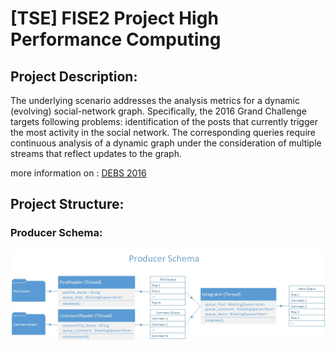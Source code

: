# [TSE] FISE2 Project High Performance Computing

## Project Description:

The underlying scenario addresses the analysis metrics for a dynamic (evolving) social-network graph. Specifically, the 2016 Grand Challenge targets following problems: identification of the posts that currently trigger the most activity in the social network. The corresponding queries require continuous analysis of a dynamic graph under the consideration of multiple streams that reflect updates to the graph.

more information on : [DEBS 2016](http://www.ics.uci.edu/~debs2016/call-grand-challenge.html)

## Project Structure:

### Producer Schema:

![Producer Schema](README/Producer%20Schema.jpg)